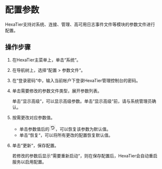 # 配置参数<a name="ZH-CN_TOPIC_0121926607"></a>

HexaTier支持对系统、连接、管理、高可用日志事件文件等模块的参数文件进行配置。

## 操作步骤<a name="zh-cn_topic_0110574993_section137813535359"></a>

1.  在HexaTier主菜单上，单击“系统“。
2.  在导航树上，选择“配置 \> 参数文件“。
3.  在“登录密码“中，输入当前帐户下登录HexaTier管理控制台的密码。
4.  单击需要修改的参数文件类型，展开参数列表。

    单击“显示高级“，可以显示高级参数。单击“显示高级“前，请与系统管理员确认。

5.  按需更改对应参数值。
    -   单击参数值后的![](figures/恢复默认值.png)，可以恢复该参数为默认值。
    -   单击“恢复“，可以将所有更改的配置恢复默认值。

6.  单击“更新“，保存配置。

    若修改的参数后显示“需要重新启动“，则在保存配置后，HexaTier会自动重启服务以启用配置。


